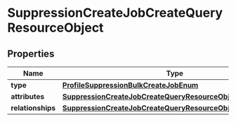 
# SuppressionCreateJobCreateQueryResourceObject

## Properties
| Name | Type | Description | Notes |
| ------------ | ------------- | ------------- | ------------- |
| **type** | [**ProfileSuppressionBulkCreateJobEnum**](ProfileSuppressionBulkCreateJobEnum.md) |  |  |
| **attributes** | [**SuppressionCreateJobCreateQueryResourceObjectAttributes**](SuppressionCreateJobCreateQueryResourceObjectAttributes.md) |  |  |
| **relationships** | [**SuppressionCreateJobCreateQueryResourceObjectRelationships**](SuppressionCreateJobCreateQueryResourceObjectRelationships.md) |  |  [optional] |



